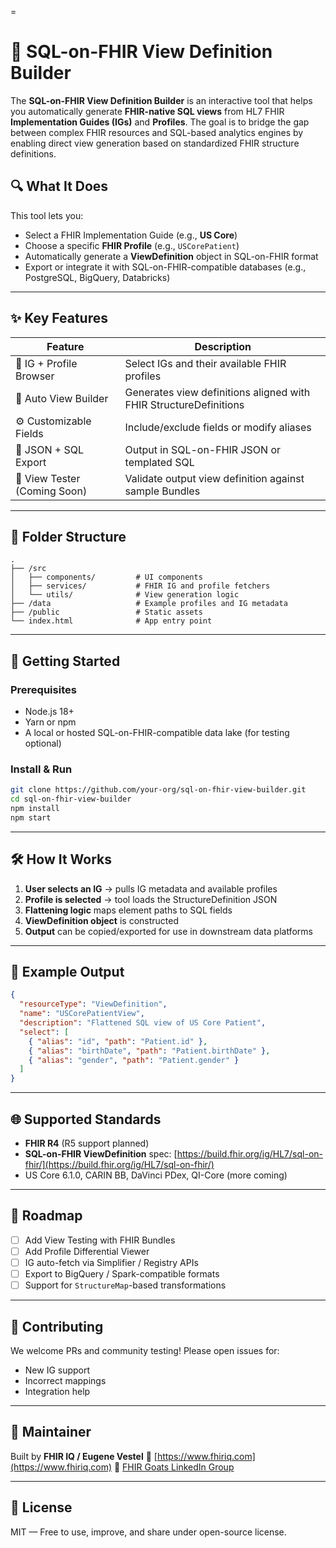 =

# 🧱 SQL-on-FHIR View Definition Builder

The **SQL-on-FHIR View Definition Builder** is an interactive tool that helps you automatically generate **FHIR-native SQL views** from HL7 FHIR **Implementation Guides (IGs)** and **Profiles**. The goal is to bridge the gap between complex FHIR resources and SQL-based analytics engines by enabling direct view generation based on standardized FHIR structure definitions.

## 🔍 What It Does

This tool lets you:

* Select a FHIR Implementation Guide (e.g., **US Core**)
* Choose a specific **FHIR Profile** (e.g., `USCorePatient`)
* Automatically generate a **ViewDefinition** object in SQL-on-FHIR format
* Export or integrate it with SQL-on-FHIR-compatible databases (e.g., PostgreSQL, BigQuery, Databricks)

---

## ✨ Key Features

| Feature                      | Description                                                       |
| ---------------------------- | ----------------------------------------------------------------- |
| 🔎 IG + Profile Browser      | Select IGs and their available FHIR profiles                      |
| 📐 Auto View Builder         | Generates view definitions aligned with FHIR StructureDefinitions |
| ⚙️ Customizable Fields       | Include/exclude fields or modify aliases                          |
| 🔄 JSON + SQL Export         | Output in SQL-on-FHIR JSON or templated SQL                       |
| 🧪 View Tester (Coming Soon) | Validate output view definition against sample Bundles            |

---

## 📁 Folder Structure

```
.
├── /src
│   ├── components/         # UI components
│   ├── services/           # FHIR IG and profile fetchers
│   └── utils/              # View generation logic
├── /data                   # Example profiles and IG metadata
├── /public                 # Static assets
└── index.html              # App entry point
```

---

## 🚀 Getting Started

### Prerequisites

* Node.js 18+
* Yarn or npm
* A local or hosted SQL-on-FHIR-compatible data lake (for testing optional)

### Install & Run

```bash
git clone https://github.com/your-org/sql-on-fhir-view-builder.git
cd sql-on-fhir-view-builder
npm install
npm start
```

---

## 🛠 How It Works

1. **User selects an IG** → pulls IG metadata and available profiles
2. **Profile is selected** → tool loads the StructureDefinition JSON
3. **Flattening logic** maps element paths to SQL fields
4. **ViewDefinition object** is constructed
5. **Output** can be copied/exported for use in downstream data platforms

---

## 🔌 Example Output

```json
{
  "resourceType": "ViewDefinition",
  "name": "USCorePatientView",
  "description": "Flattened SQL view of US Core Patient",
  "select": [
    { "alias": "id", "path": "Patient.id" },
    { "alias": "birthDate", "path": "Patient.birthDate" },
    { "alias": "gender", "path": "Patient.gender" }
  ]
}
```

---

## 🌐 Supported Standards

* **FHIR R4** (R5 support planned)
* **SQL-on-FHIR ViewDefinition** spec:
  [https://build.fhir.org/ig/HL7/sql-on-fhir/](https://build.fhir.org/ig/HL7/sql-on-fhir/)
* US Core 6.1.0, CARIN BB, DaVinci PDex, QI-Core (more coming)

---

## 🔭 Roadmap

* [ ] Add View Testing with FHIR Bundles
* [ ] Add Profile Differential Viewer
* [ ] IG auto-fetch via Simplifier / Registry APIs
* [ ] Export to BigQuery / Spark-compatible formats
* [ ] Support for `StructureMap`-based transformations

---

## 🤝 Contributing

We welcome PRs and community testing! Please open issues for:

* New IG support
* Incorrect mappings
* Integration help

---

## 👤 Maintainer

Built by **FHIR IQ / Eugene Vestel**
🔗 [https://www.fhiriq.com](https://www.fhiriq.com)
🧠 [FHIR Goats LinkedIn Group](https://www.linkedin.com/groups/12732939/)

---

## 📜 License

MIT — Free to use, improve, and share under open-source license.

